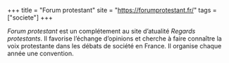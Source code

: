 +++
title = "Forum protestant"
site = "https://forumprotestant.fr/"
tags = ["societe"]
+++

*Forum protestant*  est un complétement au site d’atualité *Regards protestants*. Il favorise l’échange d’opinions et cherche à faire connaître la voix protestante dans les débats de société en France. Il organise chaque année une convention.
